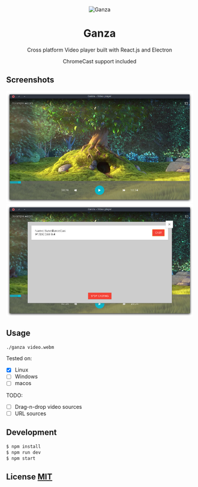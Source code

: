 <p align="center">
  <br>
  <img src="src/assets/logo.png" alt="Ganza" width="100">
  <h1 align="center"> Ganza </h1>
  <p align="center"> Cross platform Video player built with React.js and Electron </p>
  <p align="center"> ChromeCast support included </p>
</p>

## Screenshots

![screenshot](screenshots/1.png)
![screenshot 2](screenshots/2.png)

## Usage

```
./ganza video.webm
```

Tested on:
 - [x] Linux
 - [ ] Windows
 - [ ] macos

TODO:
 - [ ] Drag-n-drop video sources
 - [ ] URL sources

## Development

```
$ npm install
$ npm run dev
$ npm start

```

## License [MIT](LICENSE)

